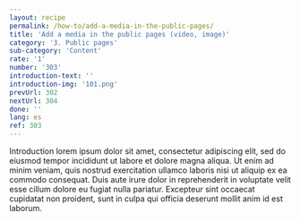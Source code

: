 ```yaml
---
layout: recipe
permalink: /how-to/add-a-media-in-the-public-pages/
title: 'Add a media in the public pages (video, image)'
category: '3. Public pages'
sub-category: 'Content'
rate: '1'
number: '303'
introduction-text: ''
introduction-img: '101.png'
prevUrl: 302
nextUrl: 304
done: ''
lang: es
ref: 303
---
```


Introduction lorem ipsum dolor sit amet, consectetur adipiscing elit, sed do eiusmod tempor incididunt ut labore et dolore magna aliqua. Ut enim ad minim veniam, quis nostrud exercitation ullamco laboris nisi ut aliquip ex ea commodo consequat. Duis aute irure dolor in reprehenderit in voluptate velit esse cillum dolore eu fugiat nulla pariatur. Excepteur sint occaecat cupidatat non proident, sunt in culpa qui officia deserunt mollit anim id est laborum.

